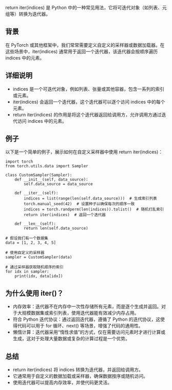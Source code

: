 return iter(indices) 是 Python 中的一种常见用法，它将可迭代对象（如列表、元组等）转换为迭代器。

## 背景
在 PyTorch 或其他框架中，我们常常需要定义自定义的采样器或数据加载器。在这些场景中，iter(indices) 通常用于返回一个迭代器，该迭代器会按顺序遍历 indices 中的元素。

## 详细说明
- indices 是一个可迭代对象，例如列表、张量或其他容器，包含一系列的索引或元素。
- iter(indices) 会返回一个迭代器，这个迭代器可以逐个访问 indices 中的每个元素。
- return iter(indices) 的作用是将这个迭代器返回给调用方，允许调用方通过迭代访问 indices 中的元素。

## 例子
以下是一个简单的例子，展示如何在自定义采样器中使用 return iter(indices)：
```
import torch
from torch.utils.data import Sampler

class CustomSampler(Sampler):
    def __init__(self, data_source):
        self.data_source = data_source

    def __iter__(self):
        indices = list(range(len(self.data_source)))  # 生成索引列表
        torch.manual_seed(42)  # 设置种子以确保每次的顺序一致
        indices = torch.randperm(len(indices)).tolist()  # 随机打乱索引
        return iter(indices)  # 返回一个迭代器

    def __len__(self):
        return len(self.data_source)

# 假设我们有一个数据集
data = [1, 2, 3, 4, 5]

# 使用自定义的采样器
sampler = CustomSampler(data)

# 通过采样器获取随机顺序的索引
for idx in sampler:
    print(idx, data[idx])
```

## 为什么使用 iter()？
- 内存效率：迭代器不在内存中一次性存储所有元素，而是逐个生成并返回。对于大规模数据集或索引列表，使用迭代器能有效减少内存占用。
- 符合 Python 迭代协议：通过返回迭代器，遵循了 Python 的迭代协议，这使得代码可以用于 for 循环、next() 等场景，增强了代码的通用性。
- 懒惰计算：迭代器采用“惰性求值”的方式，仅在需要访问元素时才进行计算或生成，这对于处理大量数据或复杂的计算过程是一个优势。

## 总结
- return iter(indices) 将 indices 转换为迭代器，并返回给调用方。
- 它通常用于自定义的数据加载或采样器，确保数据按序或随机访问。
- 使用迭代器可以提高内存效率，并使代码更灵活。
